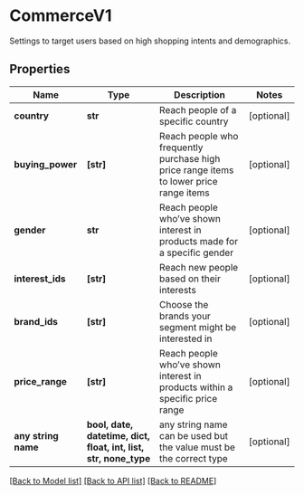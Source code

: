 # CommerceV1

Settings to target users based on high shopping intents and demographics.

## Properties
Name | Type | Description | Notes
------------ | ------------- | ------------- | -------------
**country** | **str** | Reach people of a specific country | [optional] 
**buying_power** | **[str]** | Reach people who frequently purchase high price range items to lower price range items | [optional] 
**gender** | **str** | Reach people who’ve shown interest in products made for a specific gender | [optional] 
**interest_ids** | **[str]** | Reach new people based on their interests | [optional] 
**brand_ids** | **[str]** | Choose the brands your segment might be interested in | [optional] 
**price_range** | **[str]** | Reach people who’ve shown interest in products within a specific price range | [optional] 
**any string name** | **bool, date, datetime, dict, float, int, list, str, none_type** | any string name can be used but the value must be the correct type | [optional]

[[Back to Model list]](../README.md#documentation-for-models) [[Back to API list]](../README.md#documentation-for-api-endpoints) [[Back to README]](../README.md)


